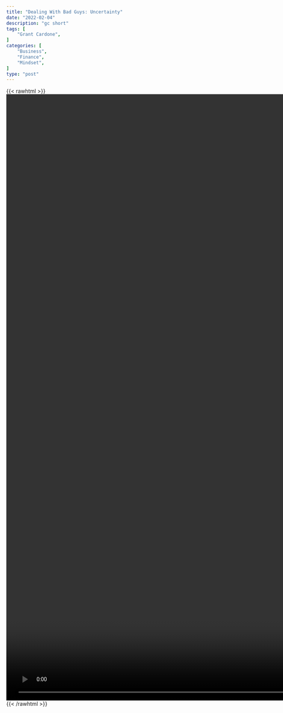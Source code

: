 ```yaml
---
title: "Dealing With Bad Guys: Uncertainty"
date: "2022-02-04"
description: "gc short"
tags: [
    "Grant Cardone",
]
categories: [
    "Business",
    "Finance",
    "Mindset",
]
type: "post"
---
```

{{< rawhtml >}}
    <video style="height:40vh;width:auto" overflow="hidden" controls>
        <source src="https://clips.dev00ps.com/Grant_ardone/How_to_pick_the_RIGHT_DEAL_shorts.mp4" type="video/mp4"> 
    </video>
{{< /rawhtml >}}